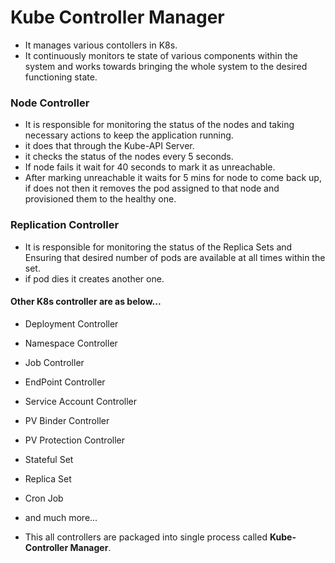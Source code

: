 # Kube Controller Manager
- It manages various contollers in K8s.
- It continuously monitors te state of various components within the system and works towards bringing the whole system to the desired functioning state.

### Node Controller
- It is responsible for monitoring the status of the nodes and taking necessary actions to keep the application running.
- it does that through the Kube-API Server.
- it checks the status of the nodes every 5 seconds.
- If node fails it wait for 40 seconds to mark it as unreachable.
- After marking unreachable it waits for 5 mins for node to come back up, if does not then it removes the pod assigned to that node and provisioned them to the healthy one.

### Replication Controller
- It is responsible for monitoring the status of the Replica Sets and Ensuring that desired number of pods are available at all times within the set.
- if pod dies it creates another one.

#### Other K8s controller are as below...
- Deployment Controller
- Namespace Controller
- Job Controller
- EndPoint Controller
- Service Account Controller
- PV Binder Controller
- PV Protection Controller
- Stateful Set
- Replica Set
- Cron Job
- and much more...

- This all controllers are packaged into single process called **Kube-Controller Manager**. 
